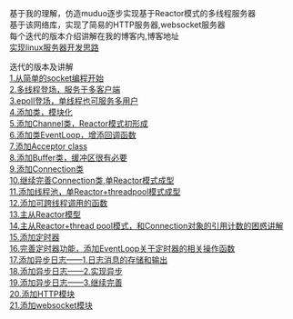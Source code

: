 基于我的理解，仿造muduo逐步实现基于Reactor模式的多线程服务器  
基于该网络库，实现了简易的HTTP服务器,websocket服务器  
每个迭代的版本介绍讲解在我的博客内,博客地址  
[实现linux服务器开发思路](https://blog.csdn.net/m0_57408211/article/details/127062135)  

迭代的版本及讲解  
[1.从简单的socket编程开始](https://blog.csdn.net/m0_57408211/article/details/127062399?csdn_share_tail=%7B%22type%22%3A%22blog%22%2C%22rType%22%3A%22article%22%2C%22rId%22%3A%22127062399%22%2C%22source%22%3A%22m0_57408211%22%7D)  
[2.多线程登场，服务于多客户端](https://blog.csdn.net/m0_57408211/article/details/127098028?csdn_share_tail=%7B%22type%22%3A%22blog%22%2C%22rType%22%3A%22article%22%2C%22rId%22%3A%22127098028%22%2C%22source%22%3A%22m0_57408211%22%7D)  
[3.epoll登场，单线程也可服务多用户](https://blog.csdn.net/m0_57408211/article/details/127113376?csdn_share_tail=%7B%22type%22%3A%22blog%22%2C%22rType%22%3A%22article%22%2C%22rId%22%3A%22127113376%22%2C%22source%22%3A%22m0_57408211%22%7D)  
[4.添加类，模块化](https://blog.csdn.net/m0_57408211/article/details/127114621?csdn_share_tail=%7B%22type%22%3A%22blog%22%2C%22rType%22%3A%22article%22%2C%22rId%22%3A%22127114621%22%2C%22source%22%3A%22m0_57408211%22%7D)  
[5.添加Channel类，Reactor模式初形成](https://blog.csdn.net/m0_57408211/article/details/127131889?csdn_share_tail=%7B%22type%22%3A%22blog%22%2C%22rType%22%3A%22article%22%2C%22rId%22%3A%22127131889%22%2C%22source%22%3A%22m0_57408211%22%7D)  
[6.添加类EventLoop，增添回调函数](https://blog.csdn.net/m0_57408211/article/details/127207753?csdn_share_tail=%7B%22type%22%3A%22blog%22%2C%22rType%22%3A%22article%22%2C%22rId%22%3A%22127207753%22%2C%22source%22%3A%22m0_57408211%22%7D)  
[7.添加Acceptor class](https://blog.csdn.net/m0_57408211/article/details/127353232)  
[8.添加Buffer类，缓冲区很有必要](https://blog.csdn.net/m0_57408211/article/details/127212068?csdn_share_tail=%7B%22type%22%3A%22blog%22%2C%22rType%22%3A%22article%22%2C%22rId%22%3A%22127212068%22%2C%22source%22%3A%22m0_57408211%22%7D)  
[9.添加Connection类](https://blog.csdn.net/m0_57408211/article/details/127523347)  
[10.继续完善Connection类,单Reactor模式成型](https://blog.csdn.net/m0_57408211/article/details/127600392)  
[11.添加线程池，单Reactor+threadpool模式成型](https://blog.csdn.net/m0_57408211/article/details/127705002)  
[12.添加可跨线程调用的函数](https://blog.csdn.net/m0_57408211/article/details/127889905?csdn_share_tail=%7B%22type%22%3A%22blog%22%2C%22rType%22%3A%22article%22%2C%22rId%22%3A%22127889905%22%2C%22source%22%3A%22m0_57408211%22%7D)  
[13.主从Reactor模型](https://blog.csdn.net/m0_57408211/article/details/127945747?csdn_share_tail=%7B%22type%22%3A%22blog%22%2C%22rType%22%3A%22article%22%2C%22rId%22%3A%22127945747%22%2C%22source%22%3A%22m0_57408211%22%7D)  
[14.主从Reactor+thread pool模式，和Connection对象的引用计数的困惑讲解](https://blog.csdn.net/m0_57408211/article/details/127982843?csdn_share_tail=%7B%22type%22%3A%22blog%22%2C%22rType%22%3A%22article%22%2C%22rId%22%3A%22127982843%22%2C%22source%22%3A%22m0_57408211%22%7D)  
[15.添加定时器](https://blog.csdn.net/m0_57408211/article/details/128169787)  
[16.完善定时器功能，添加EventLoop关于定时器的相关操作函数](https://blog.csdn.net/m0_57408211/article/details/128192045)  
[17.添加异步日志——1.日志消息的存储和输出](https://blog.csdn.net/m0_57408211/article/details/127932842)  
[18.添加异步日志——2.实现异步](https://blog.csdn.net/m0_57408211/article/details/127937029)  
[19.添加异步日志——3.继续完善](https://blog.csdn.net/m0_57408211/article/details/127942786?spm=1001.2014.3001.5502)  
[20.添加HTTP模块](https://blog.csdn.net/m0_57408211/article/details/128385213)  
[21.添加websocket模块](https://blog.csdn.net/m0_57408211/article/details/130743106?csdn_share_tail=%7B%22type%22%3A%22blog%22%2C%22rType%22%3A%22article%22%2C%22rId%22%3A%22130743106%22%2C%22source%22%3A%22m0_57408211%22%7D)   

